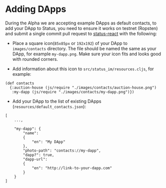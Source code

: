 # Adding DApps

During the Alpha we are accepting example DApps as default contacts, to add your DApp to Status, you need to ensure it works on testnet (Ropsten) and submit a single commit pull request to [status-react](http://github.com/status-im/status-react) with the following:

- Place a square icon(`85x85px` or `192x192`) of your DApp to `images/contacts` directory. The file should be named the same as your DApp, for example `my-dapp.png`. Make sure your icon fits and looks good with rounded corners.

- Add information about this icon to `src/status_im/resources.cljs`, for example:
```
(def contacts
  {:auction-house (js/require "./images/contacts/auction-house.png")
   :my-dapp (js/require "./images/contacts/my-dapp.png")})
```

- Add your DApp to the list of existing DApps (`resources/default_contacts.json`):

```
[
    ...,

    "my-dapp": {
        "name":
        {
            "en": "My DApp"
        },
        "photo-path": "contacts://my-dapp",
        "dapp?": true,
        "dapp-url":
        {
            "en": "http://link-to-your-dapp.com"
        }
    }
]
```
